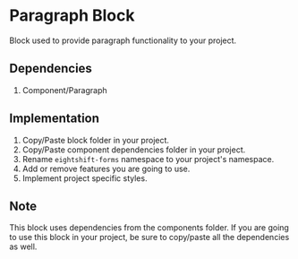 # Paragraph Block

Block used to provide paragraph functionality to your project.

## Dependencies

1. Component/Paragraph

## Implementation

1. Copy/Paste block folder in your project.
2. Copy/Paste component dependencies folder in your project.
3. Rename `eightshift-forms` namespace to your project's namespace.
4. Add or remove features you are going to use.
5. Implement project specific styles.

## Note

This block uses dependencies from the components folder. If you are going to use this block in your project, be sure to copy/paste all the dependencies as well.
